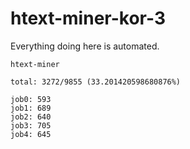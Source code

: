 # htext-miner-kor-3

Everything doing here is automated.

```
htext-miner

total: 3272/9855 (33.201420598680876%)

job0: 593
job1: 689
job2: 640
job3: 705
job4: 645
```